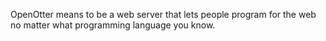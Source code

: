 OpenOtter means to be a web server that lets people program for the web no matter what programming language you know.